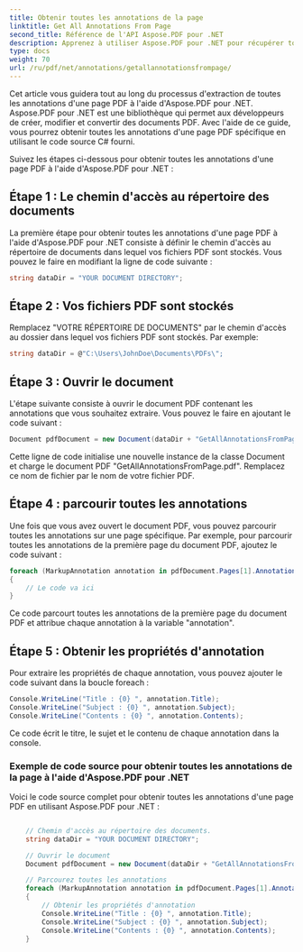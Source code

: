 ```yaml
---
title: Obtenir toutes les annotations de la page
linktitle: Get All Annotations From Page
second_title: Référence de l'API Aspose.PDF pour .NET
description: Apprenez à utiliser Aspose.PDF pour .NET pour récupérer toutes les annotations d'une page PDF avec ce guide étape par étape.
type: docs
weight: 70
url: /ru/pdf/net/annotations/getallannotationsfrompage/
---
```

Cet article vous guidera tout au long du processus d'extraction de toutes les annotations d'une page PDF à l'aide d'Aspose.PDF pour .NET. Aspose.PDF pour .NET est une bibliothèque qui permet aux développeurs de créer, modifier et convertir des documents PDF. Avec l'aide de ce guide, vous pourrez obtenir toutes les annotations d'une page PDF spécifique en utilisant le code source C# fourni.

Suivez les étapes ci-dessous pour obtenir toutes les annotations d'une page PDF à l'aide d'Aspose.PDF pour .NET :

## Étape 1 : Le chemin d'accès au répertoire des documents

La première étape pour obtenir toutes les annotations d'une page PDF à l'aide d'Aspose.PDF pour .NET consiste à définir le chemin d'accès au répertoire de documents dans lequel vos fichiers PDF sont stockés. Vous pouvez le faire en modifiant la ligne de code suivante :

```csharp
string dataDir = "YOUR DOCUMENT DIRECTORY";
```
## Étape 2 : Vos fichiers PDF sont stockés

Remplacez "VOTRE RÉPERTOIRE DE DOCUMENTS" par le chemin d'accès au dossier dans lequel vos fichiers PDF sont stockés. Par exemple:

```csharp
string dataDir = @"C:\Users\JohnDoe\Documents\PDFs\";
```

## Étape 3 : Ouvrir le document

L'étape suivante consiste à ouvrir le document PDF contenant les annotations que vous souhaitez extraire. Vous pouvez le faire en ajoutant le code suivant :

```csharp
Document pdfDocument = new Document(dataDir + "GetAllAnnotationsFromPage.pdf");
```

Cette ligne de code initialise une nouvelle instance de la classe Document et charge le document PDF "GetAllAnnotationsFromPage.pdf". Remplacez ce nom de fichier par le nom de votre fichier PDF.

## Étape 4 : parcourir toutes les annotations

Une fois que vous avez ouvert le document PDF, vous pouvez parcourir toutes les annotations sur une page spécifique. Par exemple, pour parcourir toutes les annotations de la première page du document PDF, ajoutez le code suivant :

```csharp
foreach (MarkupAnnotation annotation in pdfDocument.Pages[1].Annotations)
{
    // Le code va ici
}
```

Ce code parcourt toutes les annotations de la première page du document PDF et attribue chaque annotation à la variable "annotation".

## Étape 5 : Obtenir les propriétés d'annotation

Pour extraire les propriétés de chaque annotation, vous pouvez ajouter le code suivant dans la boucle foreach :

```csharp
Console.WriteLine("Title : {0} ", annotation.Title);
Console.WriteLine("Subject : {0} ", annotation.Subject);
Console.WriteLine("Contents : {0} ", annotation.Contents);
```

Ce code écrit le titre, le sujet et le contenu de chaque annotation dans la console.

### Exemple de code source pour obtenir toutes les annotations de la page à l'aide d'Aspose.PDF pour .NET

Voici le code source complet pour obtenir toutes les annotations d'une page PDF en utilisant Aspose.PDF pour .NET :

```csharp

	// Chemin d'accès au répertoire des documents.
	string dataDir = "YOUR DOCUMENT DIRECTORY";

	// Ouvrir le document
	Document pdfDocument = new Document(dataDir + "GetAllAnnotationsFromPage.pdf");

	// Parcourez toutes les annotations
	foreach (MarkupAnnotation annotation in pdfDocument.Pages[1].Annotations)
	{
		// Obtenir les propriétés d'annotation
		Console.WriteLine("Title : {0} ", annotation.Title);
		Console.WriteLine("Subject : {0} ", annotation.Subject);
		Console.WriteLine("Contents : {0} ", annotation.Contents);                
	}

```
